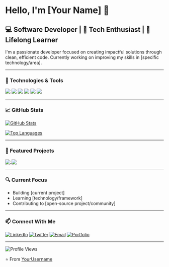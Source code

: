 # Hello, I'm [Your Name] 👋

## 💻 Software Developer | 🚀 Tech Enthusiast | 🌱 Lifelong Learner

I'm a passionate developer focused on creating impactful solutions through clean, efficient code. Currently working on improving my skills in [specific technology/area].

---

### 🔧 Technologies & Tools

![](https://img.shields.io/badge/-JavaScript-F7DF1E?style=flat-square&logo=javascript&logoColor=black)
![](https://img.shields.io/badge/-Python-3776AB?style=flat-square&logo=python&logoColor=white)
![](https://img.shields.io/badge/-React-61DAFB?style=flat-square&logo=react&logoColor=black)
![](https://img.shields.io/badge/-Node.js-339933?style=flat-square&logo=node.js&logoColor=white)
![](https://img.shields.io/badge/-Git-F05032?style=flat-square&logo=git&logoColor=white)
![](https://img.shields.io/badge/-VS%20Code-007ACC?style=flat-square&logo=visual-studio-code&logoColor=white)

---

### 📈 GitHub Stats

[![GitHub Stats](https://github-readme-stats.vercel.app/api?username=YourUsername&show_icons=true&theme=tokyonight)](https://github.com/anuraghazra/github-readme-stats)

[![Top Languages](https://github-readme-stats.vercel.app/api/top-langs/?username=YourUsername&layout=compact&theme=tokyonight)](https://github.com/anuraghazra/github-readme-stats)

---

### 🌟 Featured Projects

<a href="https://github.com/YourUsername/project-name">
  <img align="center" src="https://github-readme-stats.vercel.app/api/pin/?username=YourUsername&repo=project-name&theme=tokyonight" />
</a>

<a href="https://github.com/YourUsername/another-project">
  <img align="center" src="https://github-readme-stats.vercel.app/api/pin/?username=YourUsername&repo=another-project&theme=tokyonight" />
</a>

---

### 🔍 Current Focus

- Building [current project]
- Learning [technology/framework]
- Contributing to [open-source project/community]

---

### 📫 Connect With Me

[![LinkedIn](https://img.shields.io/badge/-LinkedIn-0077B5?style=flat-square&logo=linkedin&logoColor=white)](https://linkedin.com/in/your-linkedin)
[![Twitter](https://img.shields.io/badge/-Twitter-1DA1F2?style=flat-square&logo=twitter&logoColor=white)](https://twitter.com/your-twitter)
[![Email](https://img.shields.io/badge/-Email-D14836?style=flat-square&logo=gmail&logoColor=white)](mailto:your.email@example.com)
[![Portfolio](https://img.shields.io/badge/-Portfolio-000000?style=flat-square&logo=safari&logoColor=white)](https://your-portfolio.com)

---

![Profile Views](https://komarev.com/ghpvc/?username=YourUsername&color=brightgreen)

⭐️ From [YourUsername](https://github.com/YourUsername)
